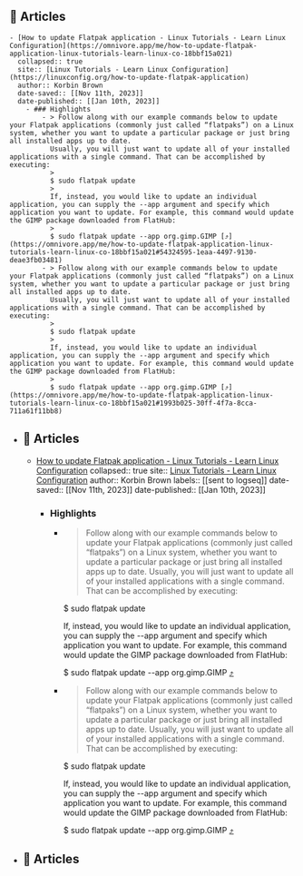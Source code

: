 ## 🔖 Articles
	- [How to update Flatpak application - Linux Tutorials - Learn Linux Configuration](https://omnivore.app/me/how-to-update-flatpak-application-linux-tutorials-learn-linux-co-18bbf15a021)
	  collapsed:: true
	  site:: [Linux Tutorials - Learn Linux Configuration](https://linuxconfig.org/how-to-update-flatpak-application)
	  author:: Korbin Brown
	  date-saved:: [[Nov 11th, 2023]]
	  date-published:: [[Jan 10th, 2023]]
		- ### Highlights
			- > Follow along with our example commands below to update your Flatpak applications (commonly just called “flatpaks”) on a Linux system, whether you want to update a particular package or just bring all installed apps up to date.
			  Usually, you will just want to update all of your installed applications with a single command. That can be accomplished by executing:
			  > 
			  $ sudo flatpak update
			  > 
			  If, instead, you would like to update an individual application, you can supply the --app argument and specify which application you want to update. For example, this command would update the GIMP package downloaded from FlatHub:
			  > 
			  $ sudo flatpak update --app org.gimp.GIMP [⤴️](https://omnivore.app/me/how-to-update-flatpak-application-linux-tutorials-learn-linux-co-18bbf15a021#54324595-1eaa-4497-9130-deae3fb03481)
			- > Follow along with our example commands below to update your Flatpak applications (commonly just called “flatpaks”) on a Linux system, whether you want to update a particular package or just bring all installed apps up to date.
			  Usually, you will just want to update all of your installed applications with a single command. That can be accomplished by executing:
			  > 
			  $ sudo flatpak update
			  > 
			  If, instead, you would like to update an individual application, you can supply the --app argument and specify which application you want to update. For example, this command would update the GIMP package downloaded from FlatHub:
			  > 
			  $ sudo flatpak update --app org.gimp.GIMP [⤴️](https://omnivore.app/me/how-to-update-flatpak-application-linux-tutorials-learn-linux-co-18bbf15a021#1993b025-30ff-4f7a-8cca-711a61f11bb8)
- ## 🔖 Articles
	- [How to update Flatpak application - Linux Tutorials - Learn Linux Configuration](https://omnivore.app/me/how-to-update-flatpak-application-linux-tutorials-learn-linux-co-18bbf15a021)
	  collapsed:: true
	  site:: [Linux Tutorials - Learn Linux Configuration](https://linuxconfig.org/how-to-update-flatpak-application)
	  author:: Korbin Brown
	  labels:: [[sent to logseq]]
	  date-saved:: [[Nov 11th, 2023]]
	  date-published:: [[Jan 10th, 2023]]
		- ### Highlights
			- > Follow along with our example commands below to update your Flatpak applications (commonly just called “flatpaks”) on a Linux system, whether you want to update a particular package or just bring all installed apps up to date.
			  Usually, you will just want to update all of your installed applications with a single command. That can be accomplished by executing:
			  > 
			  $ sudo flatpak update
			  > 
			  If, instead, you would like to update an individual application, you can supply the --app argument and specify which application you want to update. For example, this command would update the GIMP package downloaded from FlatHub:
			  > 
			  $ sudo flatpak update --app org.gimp.GIMP [⤴️](https://omnivore.app/me/how-to-update-flatpak-application-linux-tutorials-learn-linux-co-18bbf15a021#54324595-1eaa-4497-9130-deae3fb03481)
			- > Follow along with our example commands below to update your Flatpak applications (commonly just called “flatpaks”) on a Linux system, whether you want to update a particular package or just bring all installed apps up to date.
			  Usually, you will just want to update all of your installed applications with a single command. That can be accomplished by executing:
			  > 
			  $ sudo flatpak update
			  > 
			  If, instead, you would like to update an individual application, you can supply the --app argument and specify which application you want to update. For example, this command would update the GIMP package downloaded from FlatHub:
			  > 
			  $ sudo flatpak update --app org.gimp.GIMP [⤴️](https://omnivore.app/me/how-to-update-flatpak-application-linux-tutorials-learn-linux-co-18bbf15a021#1993b025-30ff-4f7a-8cca-711a61f11bb8)
- ## 🔖 Articles